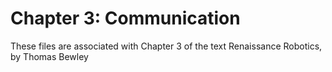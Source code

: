 # Chapter 3: Communication
These files are associated with Chapter 3 of the text Renaissance Robotics, by Thomas Bewley
